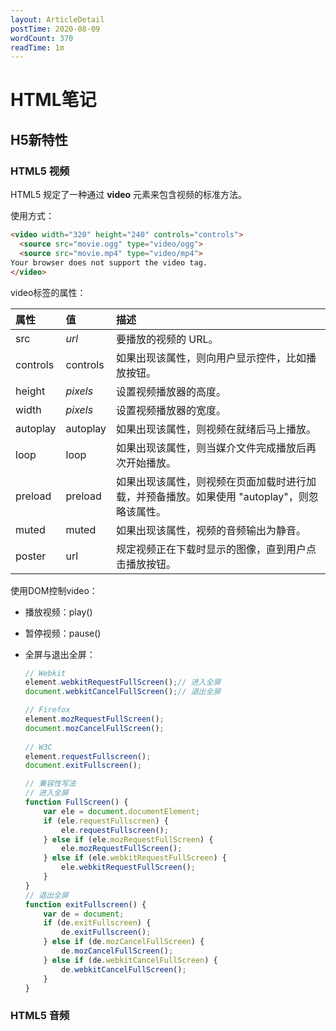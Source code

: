 ```yaml
---
layout: ArticleDetail
postTime: 2020-08-09
wordCount: 370
readTime: 1m
---
```


# HTML笔记

## H5新特性

### HTML5 视频

HTML5 规定了一种通过 **video** 元素来包含视频的标准方法。

使用方式：

~~~html
<video width="320" height="240" controls="controls">
  <source src="movie.ogg" type="video/ogg">
  <source src="movie.mp4" type="video/mp4">
Your browser does not support the video tag.
</video>
~~~

video标签的属性：

| 属性     | 值       | 描述                                                         |
| :------- | :------- | :----------------------------------------------------------- |
| src      | *url*    | 要播放的视频的 URL。                                         |
| controls | controls | 如果出现该属性，则向用户显示控件，比如播放按钮。             |
| height   | *pixels* | 设置视频播放器的高度。                                       |
| width    | *pixels* | 设置视频播放器的宽度。                                       |
| autoplay | autoplay | 如果出现该属性，则视频在就绪后马上播放。                     |
| loop     | loop     | 如果出现该属性，则当媒介文件完成播放后再次开始播放。         |
| preload  | preload  | 如果出现该属性，则视频在页面加载时进行加载，并预备播放。如果使用 "autoplay"，则忽略该属性。 |
| muted    | muted    | 如果出现该属性，视频的音频输出为静音。                       |
| poster   | url      | 规定视频正在下载时显示的图像，直到用户点击播放按钮。         |

使用DOM控制video：

- 播放视频：play()

- 暂停视频：pause()

- 全屏与退出全屏：

  ~~~js
  // Webkit
  element.webkitRequestFullScreen();// 进入全屏
  document.webkitCancelFullScreen();// 退出全屏
  
  // Firefox
  element.mozRequestFullScreen();
  document.mozCancelFullScreen();
   
  // W3C 
  element.requestFullscreen();
  document.exitFullscreen();
  
  // 兼容性写法
  // 进入全屏
  function FullScreen() {
      var ele = document.documentElement;
      if (ele.requestFullscreen) {
          ele.requestFullscreen();
      } else if (ele.mozRequestFullScreen) {
          ele.mozRequestFullScreen();
      } else if (ele.webkitRequestFullScreen) {
          ele.webkitRequestFullScreen();
      }
  }
  // 退出全屏
  function exitFullscreen() {
      var de = document;
      if (de.exitFullscreen) {
          de.exitFullscreen();
      } else if (de.mozCancelFullScreen) {
          de.mozCancelFullScreen();
      } else if (de.webkitCancelFullScreen) {
          de.webkitCancelFullScreen();
      }
  }
  ~~~



### HTML5 音频